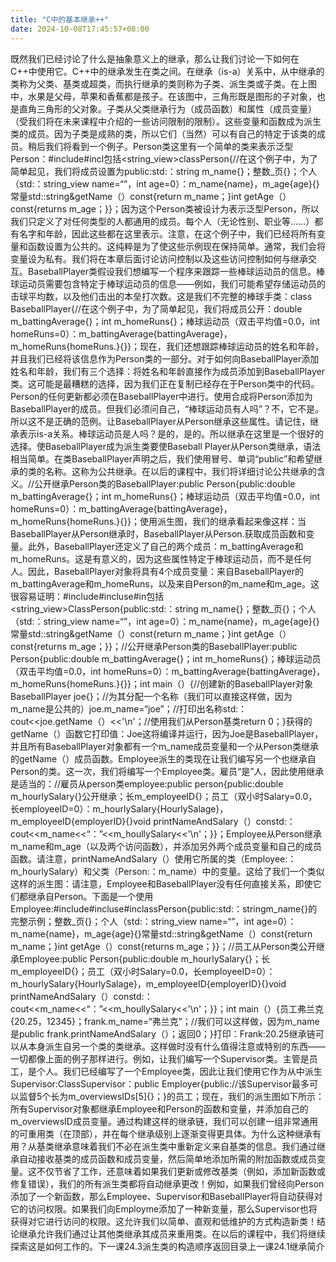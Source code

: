 ```yaml
---
title: "C中的基本继承++"
date: 2024-10-08T17:45:57+08:00
---
```


既然我们已经讨论了什么是抽象意义上的继承，那么让我们讨论一下如何在C++中使用它。C++中的继承发生在类之间。在继承（is-a）关系中，从中继承的类称为父类、基类或超类，而执行继承的类则称为子类、派生类或子类。在上图中，水果是父母，苹果和香蕉都是孩子。在该图中，三角形既是图形的子对象，也是直角三角形的父对象。子类从父类继承行为（成员函数）和属性（成员变量）（受我们将在未来课程中介绍的一些访问限制的限制）。这些变量和函数成为派生类的成员。因为子类是成熟的类，所以它们（当然）可以有自己的特定于该类的成员。稍后我们将看到一个例子。Person类这里有一个简单的类来表示泛型Person：#include<string>#incl包括<string_view>classPerson{//在这个例子中，为了简单起见，我们将成员设置为public:std:：string m_name{}；整数_页{}；个人（std:：string_view name=“”，int age=0）：m_name{name}，m_age{age}{}常量std::string&getName（）const{return m_name；}int getAge（）const{returns m_age；}}；因为这个Person类被设计为表示泛型Person，所以我们只定义了对任何类型的人都通用的成员。每个人（无论性别、职业等……）都有名字和年龄，因此这些都在这里表示。注意，在这个例子中，我们已经将所有变量和函数设置为公共的。这纯粹是为了使这些示例现在保持简单。通常，我们会将变量设为私有。我们将在本章后面讨论访问控制以及这些访问控制如何与继承交互。BaseballPlayer类假设我们想编写一个程序来跟踪一些棒球运动员的信息。棒球运动员需要包含特定于棒球运动员的信息——例如，我们可能希望存储运动员的击球平均数，以及他们击出的本垒打次数。这是我们不完整的棒球手类：class BaseballPlayer{//在这个例子中，为了简单起见，我们将成员公开：double m_battingAverage{}；int m_homeRuns{}；棒球运动员（双击平均值=0.0，int homeRuns=0）：m_battingAverage{battingAverage}，m_homeRuns{homeRuns.}{}}；现在，我们还想跟踪棒球运动员的姓名和年龄，并且我们已经将该信息作为Person类的一部分。对于如何向BaseballPlayer添加姓名和年龄，我们有三个选择：将姓名和年龄直接作为成员添加到BaseballPlayer类。这可能是最糟糕的选择，因为我们正在复制已经存在于Person类中的代码。Person的任何更新都必须在BaseballPlayer中进行。使用合成将Person添加为BaseballPlayer的成员。但我们必须问自己，“棒球运动员有人吗”？不，它不是。所以这不是正确的范例。让BaseballPlayer从Person继承这些属性。请记住，继承表示is-a关系。棒球运动员是人吗？是的，是的。所以继承在这里是一个很好的选择。使BaseballPlayer成为派生类要使Baseball Player从Person类继承，语法相当简单。在类BaseballPlayer声明之后，我们使用冒号、单词“public”和希望继承的类的名称。这称为公共继承。在以后的课程中，我们将详细讨论公共继承的含义。//公开继承Person类的BaseballPlayer:public Person{public:double m_battingAverage{}；int m_homeRuns{}；棒球运动员（双击平均值=0.0，int homeRuns=0）：m_battingAverage{battingAverage}，m_homeRuns{homeRuns.}{}}；使用派生图，我们的继承看起来像这样：当BaseballPlayer从Person继承时，BaseballPlayer从Person.获取成员函数和变量。此外，BaseballPlayer还定义了自己的两个成员：m_battingAverage和m_homeRuns。这是有意义的，因为这些属性特定于棒球运动员，而不是任何人。因此，BaseballPlayer对象将具有4个成员变量：来自BaseballPlayer的m_battingAverage和m_homeRuns，以及来自Person的m_name和m_age。这很容易证明：#include<iostream>#incluse<string>#in包括<string_view>ClassPerson{public:std:：string m_name{}；整数_页{}；个人（std:：string_view name=“”，int age=0）：m_name{name}，m_age{age}{}常量std::string&getName（）const{return m_name；}int getAge（）const{returns m_age；}}；//公开继承Person类的BaseballPlayer:public Person{public:double m_battingAverage{}；int m_homeRuns{}；棒球运动员（双击平均值=0.0，int homeRuns=0）：m_battingAverage{battingAverage}，m_homeRuns{homeRuns.}{}}；int main（）{//创建新的BaseballPlayer对象BaseballPlayer joe{}；//为其分配一个名称（我们可以直接这样做，因为m_name是公共的）joe.m_name=“joe”；//打印出名称std:：cout<<joe.getName（）<<'\n'；//使用我们从Person基类return 0；}获得的getName（）函数它打印值：Joe这将编译并运行，因为Joe是BaseballPlayer，并且所有BaseballPlayer对象都有一个m_name成员变量和一个从Person类继承的getName（）成员函数。Employee派生的类现在让我们编写另一个也继承自Person的类。这一次，我们将编写一个Employee类。雇员“是”人，因此使用继承是适当的：//雇员从person类employee:public person{public:double m_hourlySalary{}公开继承；长m_employeeID{}；员工（双小时Salary=0.0，长employeeID=0）：m_hourlySalary{HourlySalage}，m_employeeID{employerID}{}void printNameAndSalary（）constd:：cout<<m_name<<“：”<<m_houllySalary<<'\n'；}}；Employee从Person继承m_name和m_age（以及两个访问函数），并添加另外两个成员变量和自己的成员函数。请注意，printNameAndSalary（）使用它所属的类（Employee:：m_hourlySalary）和父类（Person:：m_name）中的变量。这给了我们一个类似这样的派生图：请注意，Employee和BaseballPlayer没有任何直接关系，即使它们都继承自Person。下面是一个使用Employee:#include<iostream>#incluse<string>#inclassPerson{public:std:：stringm_name{}的完整示例；整数_页{}；个人（std:：string_view name=“”，int age=0）：m_name{name}，m_age{age}{}常量std::string&getName（）const{return m_name；}int getAge（）const{returns m_age；}}；//员工从Person类公开继承Employee:public Person{public:double m_hourlySalary{}；长m_employeeID{}；员工（双小时Salary=0.0，长employeeID=0）：m_hourlySalary{HourlySalage}，m_employeeID{employerID}{}void printNameAndSalary（）constd:：cout<<m_name<<“：”<<m_houllySalary<<'\n'；}}；int main（）{员工弗兰克{20.25，12345}；frank.m_name=“弗兰克”；//我们可以这样做，因为m_name是public frank.printNameAndSalary（）；返回0；}打印：Frank:20.25继承链可以从本身派生自另一个类的类继承。这样做时没有什么值得注意或特别的东西——一切都像上面的例子那样进行。例如，让我们编写一个Supervisor类。主管是员工，是个人。我们已经编写了一个Employee类，因此让我们使用它作为从中派生Supervisor:ClassSupervisor：public Employer{public://该Supervisor最多可以监督5个长为m_overviewsIDs[5]{}；}的员工；现在，我们的派生图如下所示：所有Supervisor对象都继承Employee和Person的函数和变量，并添加自己的m_overviewsID成员变量。通过构建这样的继承链，我们可以创建一组非常通用的可重用类（在顶部），并在每个继承级别上逐渐变得更具体。为什么这种继承有用？从基类继承意味着我们不必在派生类中重新定义来自基类的信息。我们通过继承自动接收基类的成员函数和成员变量，然后简单地添加所需的附加函数或成员变量。这不仅节省了工作，还意味着如果我们更新或修改基类（例如，添加新函数或修复错误），我们的所有派生类都将自动继承更改！例如，如果我们曾经向Person添加了一个新函数，那么Employee、Supervisor和BaseballPlayer将自动获得对它的访问权限。如果我们向Employme添加了一种新变量，那么Supervisor也将获得对它进行访问的权限。这允许我们以简单、直观和低维护的方式构造新类！结论继承允许我们通过让其他类继承其成员来重用类。在以后的课程中，我们将继续探索这是如何工作的。下一课24.3派生类的构造顺序返回目录上一课24.1继承简介

